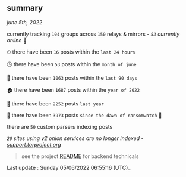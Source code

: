
## summary
_june 5th, 2022_

currently tracking `104` groups across `150` relays & mirrors - _`53` currently online_ 📡

⏲ there have been `16` posts within the `last 24 hours`

🕓 there have been `53` posts within the `month of june`

📅 there have been `1063` posts within the `last 90 days`

🏚 there have been `1687` posts within the `year of 2022`

🚀 there have been `2252` posts `last year`

🦕 there have been `3973` posts `since the dawn of ransomwatch` 🐣

there are `50` custom parsers indexing posts

_`20` sites using v2 onion services are no longer indexed - [support.torproject.org](https://support.torproject.org/onionservices/v2-deprecation/)_

> see the project [README](https://github.com/jmousqueton/ransomwatch#readme) for backend technicals



Last update : Sunday 05/06/2022 06:55:16 (UTC)_

